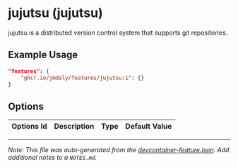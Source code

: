 
# jujutsu (jujutsu)

jujutsu is a distributed version control system that supports git repositories.

## Example Usage

```json
"features": {
    "ghcr.io/jmdaly/features/jujutsu:1": {}
}
```

## Options

| Options Id | Description | Type | Default Value |
|-----|-----|-----|-----|




---

_Note: This file was auto-generated from the [devcontainer-feature.json](https://github.com/jmdaly/features/blob/main/src/jujutsu/devcontainer-feature.json).  Add additional notes to a `NOTES.md`._
